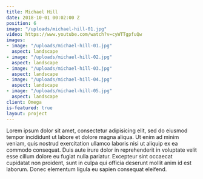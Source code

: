```yaml
---
title: Michael Hill
date: 2018-10-01 00:02:00 Z
position: 6
image: "/uploads/michael-hill-01.jpg"
video: https://www.youtube.com/watch?v=cyWTTgpfuQw
images:
- image: "/uploads/michael-hill-01.jpg"
  aspect: landscape
- image: "/uploads/michael-hill-02.jpg"
  aspect: landscape
- image: "/uploads/michael-hill-03.jpg"
  aspect: landscape
- image: "/uploads/michael-hill-04.jpg"
  aspect: landscape
- image: "/uploads/michael-hill-05.jpg"
  aspect: landscape
client: Omega
is-featured: true
layout: project
---
```


Lorem ipsum dolor sit amet, consectetur adipisicing elit, sed do eiusmod tempor incididunt ut labore et dolore magna aliqua. Ut enim ad minim veniam, quis nostrud exercitation ullamco laboris nisi ut aliquip ex ea commodo consequat. Duis aute irure dolor in reprehenderit in voluptate velit esse cillum dolore eu fugiat nulla pariatur. Excepteur sint occaecat cupidatat non proident, sunt in culpa qui officia deserunt mollit anim id est laborum. Donec elementum ligula eu sapien consequat eleifend.
